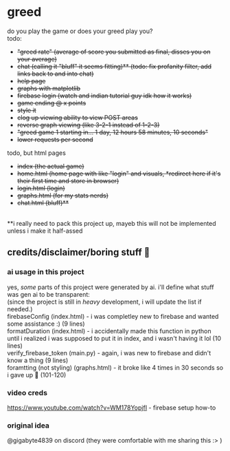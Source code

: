 # greed
do you play the game or does your greed play you? <br>
todo: 
- ~~"greed rate" (average of score you submitted as final, disses you on your average)~~
- ~~chat (calling it "bluff" it seems fitting)** (todo: fix profanity filter, add links back to and into chat)~~
- ~~help page~~
- ~~graphs with matplotlib~~
- ~~firebase login (watch and indian tutorial guy idk how it works)~~
- ~~game ending @ x points~~
- ~~style it~~ 
- ~~clog up viewing ability to view POST areas~~
- ~~reverse graph viewing (like 3-2-1 instead of 1-2-3)~~
- ~~"greed game 1 starting in... 1 day, 12 hours 58 minutes, 10 seconds"~~
- ~~lower requests per second~~

todo, but html pages
- ~~index (the actual game)~~
- ~~home.html (home page with like "login" and visuals, *redirect here if it's their first time and store in browser)~~
- ~~login.html (login)~~
- ~~graphs.html (for my stats nerds)~~
- ~~chat.html (bluff)**~~
<br>
**i really need to pack this project up, mayeb this will not be implemented unless i make it half-assed

## credits/disclaimer/boring stuff 🥀
### ai usage in this project
yes, _some_ parts of this project were generated by ai. i'll define what stuff was gen ai to be transparent: <br>
(since the project is still in _heavy_ development, i will update the list if needed.) <br>
firebaseConfig (index.html) - i was completley new to firebase and wanted some assistance :) (9 lines)<br> 
formatDuration (index.html) - i accidentally made this function in python until i realized i was supposed to put it in index, and i wasn't having it lol (10 lines) <br> 
verify_firebase_token (main.py) - again, i was new to firebase and didn't know a thing (9 lines) <br>
foramtting (not styling) (graphs.html) - it broke like 4 times in 30 seconds so i gave up :pray: (101-120)
### video creds
https://www.youtube.com/watch?v=WM178YopjfI - firebase setup how-to <br>
### original idea
@gigabyte4839 on discord (they were comfortable with me sharing this :> )

